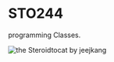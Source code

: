 # STO244

programming Classes.

![the Steroidtocat by jeejkang](https://octodex.github.com/images/steroidtocat.png)
